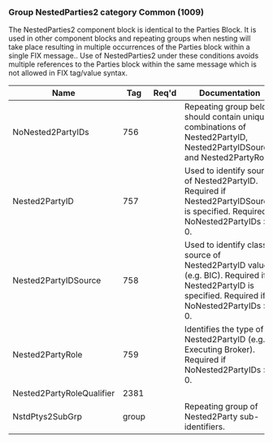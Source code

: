 ### Group NestedParties2 category Common (1009)

The NestedParties2 component block is identical to the Parties Block. It is used in other component blocks and repeating groups when nesting will take place resulting in multiple occurrences of the Parties block within a single FIX message.. Use of NestedParties2 under these conditions avoids multiple references to the Parties block within the same message which is not allowed in FIX tag/value syntax.

| Name                      | Tag   | Req'd | Documentation                                                                                                                               |
|---------------------------|-------|----------|-------------------------------------------------------------------------------------------------------------------------------|
| NoNested2PartyIDs         | 756   |       | Repeating group below should contain unique combinations of Nested2PartyID, Nested2PartyIDSource, and Nested2PartyRole                        |
| Nested2PartyID            | 757   |       | Used to identify source of Nested2PartyID. Required if Nested2PartyIDSource is specified. Required if NoNested2PartyIDs > 0.                  |
| Nested2PartyIDSource      | 758   |       | Used to identify class source of Nested2PartyID value (e.g. BIC). Required if Nested2PartyID is specified. Required if NoNested2PartyIDs > 0. |
| Nested2PartyRole          | 759   |       | Identifies the type of Nested2PartyID (e.g. Executing Broker). Required if NoNested2PartyIDs > 0.                                             |
| Nested2PartyRoleQualifier | 2381  |       |                                                                                                                                |
| NstdPtys2SubGrp           | group |       | Repeating group of Nested2Party sub-identifiers.                                                                                              |

